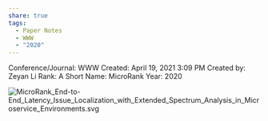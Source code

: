 ```yaml
---
share: true
tags:
  - Paper Notes
  - WWW
  - "2020"
---
```


Conference/Journal: WWW
Created: April 19, 2021 3:09 PM
Created by: Zeyan Li
Rank: A
Short Name: MicroRank
Year: 2020

![MicroRank_End-to-End_Latency_Issue_Localization_with_Extended_Spectrum_Analysis_in_Microservice_Environments.svg](../../attachments/MicroRank_End-to-End_Latency_Issue_Localization_with_Extended_Spectrum_Analysis_in_Microservice_Environments.svg.svg)